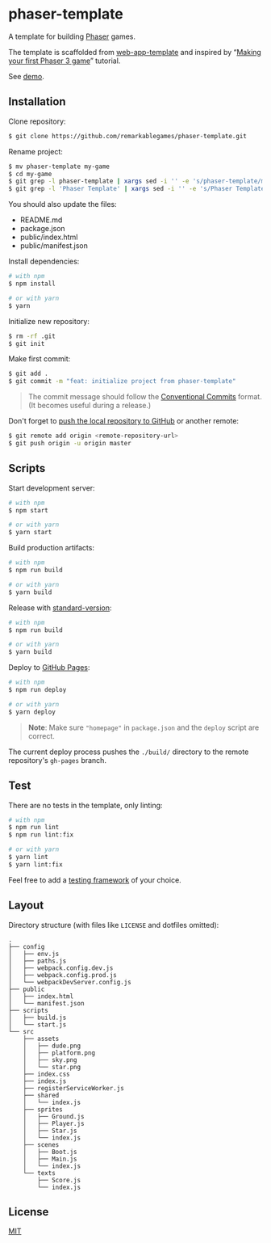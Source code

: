 # phaser-template

A template for building [Phaser](https://phaser.io/) games.

The template is scaffolded from [web-app-template](https://github.com/remarkablemark/web-app-template) and inspired by “[Making your first Phaser 3 game](https://phaser.io/tutorials/making-your-first-phaser-3-game)” tutorial.

See [demo](https://remarkablegames.github.io/phaser-template/).

## Installation

Clone repository:

```sh
$ git clone https://github.com/remarkablegames/phaser-template.git
```

Rename project:

```sh
$ mv phaser-template my-game
$ cd my-game
$ git grep -l phaser-template | xargs sed -i '' -e 's/phaser-template/my-game/g'
$ git grep -l 'Phaser Template' | xargs sed -i '' -e 's/Phaser Template/My Game/g'
```

You should also update the files:

- README.md
- package.json
- public/index.html
- public/manifest.json

Install dependencies:

```sh
# with npm
$ npm install

# or with yarn
$ yarn
```

Initialize new repository:

```sh
$ rm -rf .git
$ git init
```

Make first commit:

```sh
$ git add .
$ git commit -m "feat: initialize project from phaser-template"
```

> The commit message should follow the [Conventional Commits](https://conventionalcommits.org) format. (It becomes useful during a release.)

Don't forget to [push the local repository to GitHub](https://help.github.com/articles/adding-an-existing-project-to-github-using-the-command-line/) or another remote:

```sh
$ git remote add origin <remote-repository-url>
$ git push origin -u origin master
```

## Scripts

Start development server:

```sh
# with npm
$ npm start

# or with yarn
$ yarn start
```

Build production artifacts:

```sh
# with npm
$ npm run build

# or with yarn
$ yarn build
```

Release with [standard-version](https://github.com/conventional-changelog/standard-version):

```sh
# with npm
$ npm run build

# or with yarn
$ yarn build
```

Deploy to [GitHub Pages](https://pages.github.com):

```sh
# with npm
$ npm run deploy

# or with yarn
$ yarn deploy
```

> **Note**: Make sure `"homepage"` in `package.json` and the `deploy` script are correct.

The current deploy process pushes the `./build/` directory to the remote repository's `gh-pages` branch.

## Test

There are no tests in the template, only linting:

```sh
# with npm
$ npm run lint
$ npm run lint:fix

# or with yarn
$ yarn lint
$ yarn lint:fix
```

Feel free to add a [testing framework](https://github.com/sorrycc/awesome-javascript#testing-frameworks) of your choice.

## Layout

Directory structure (with files like `LICENSE` and dotfiles omitted):

```
.
├── config
│   ├── env.js
│   ├── paths.js
│   ├── webpack.config.dev.js
│   ├── webpack.config.prod.js
│   └── webpackDevServer.config.js
├── public
│   ├── index.html
│   └── manifest.json
├── scripts
│   ├── build.js
│   └── start.js
└── src
    ├── assets
    │   ├── dude.png
    │   ├── platform.png
    │   ├── sky.png
    │   └── star.png
    ├── index.css
    ├── index.js
    ├── registerServiceWorker.js
    ├── shared
    │   └── index.js
    ├── sprites
    │   ├── Ground.js
    │   ├── Player.js
    │   ├── Star.js
    │   └── index.js
    ├── scenes
    │   ├── Boot.js
    │   ├── Main.js
    │   └── index.js
    └── texts
        ├── Score.js
        └── index.js
```

## License

[MIT](LICENSE)
